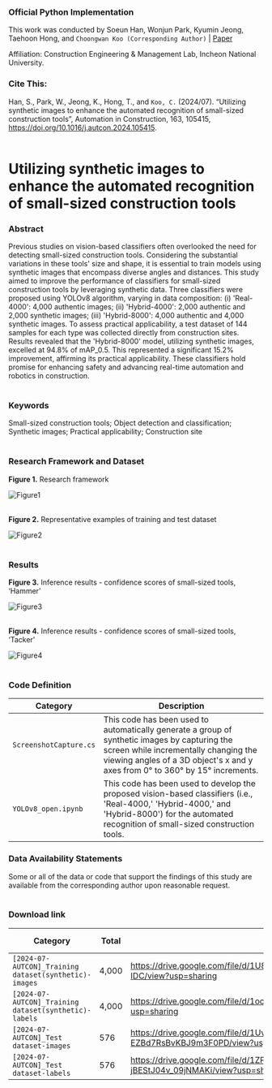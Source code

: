 ### Official Python Implementation
This work was conducted by Soeun Han, Wonjun Park, Kyumin Jeong, Taehoon Hong, and `Choongwan Koo (Corresponding Author)` | [Paper](https://doi.org/10.1016/j.autcon.2024.105415)

Affiliation: Construction Engineering & Management Lab, Incheon National University.

### Cite This:
Han, S., Park, W., Jeong, K., Hong, T., and `Koo, C.` (2024/07). “Utilizing synthetic images to enhance the automated recognition of small-sized construction tools”, Automation in Construction, 163, 105415, https://doi.org/10.1016/j.autcon.2024.105415. <br><br>

# Utilizing synthetic images to enhance the automated recognition of small-sized construction tools

### Abstract
Previous studies on vision-based classifiers often overlooked the need for detecting small-sized construction tools. Considering the substantial variations in these tools' size and shape, it is essential to train models using synthetic images that encompass diverse angles and distances. This study aimed to improve the performance of classifiers for small-sized construction tools by leveraging synthetic data. Three classifiers were proposed using YOLOv8 algorithm, varying in data composition: (i) 'Real-4000': 4,000 authentic images; (ii) 'Hybrid-4000': 2,000 authentic and 2,000 synthetic images; (iii) 'Hybrid-8000': 4,000 authentic and 4,000 synthetic images. To assess practical applicability, a test dataset of 144 samples for each type was collected directly from construction sites. Results revealed that the 'Hybrid-8000' model, utilizing synthetic images, excelled at 94.8% of mAP_0.5. This represented a significant 15.2% improvement, affirming its practical applicability. These classifiers hold promise for enhancing safety and advancing real-time automation and robotics in construction. <br><br>

### Keywords
Small-sized construction tools; Object detection and classification; Synthetic images; Practical applicability; Construction site <br><br>

### Research Framework and Dataset
**Figure 1.** Research framework

![Figure1](https://github.com/SenseableSpace/Utilizing-synthetic-images-to-enhance-the-automated-recognition-of-small-sized-construction-tools/assets/162809473/1afa48da-a6dc-4c52-9caf-e3ff537d737f) <br><br>

**Figure 2.** Representative examples of training and test dataset

![Figure2](https://github.com/SenseableSpace/Utilizing-synthetic-images-to-enhance-the-automated-recognition-of-small-sized-construction-tools/assets/162809473/d6a0af99-7ed6-4626-a7d7-f579fc7ee43c) <br><br>

### Results
**Figure 3.** Inference results - confidence scores of small-sized tools, ‘Hammer’

![Figure3](https://github.com/SenseableSpace/Utilizing-synthetic-images-to-enhance-the-automated-recognition-of-small-sized-construction-tools/assets/162809473/2dec8ec7-8313-426b-a5fa-d25c10064707) <br><br>

**Figure 4.** Inference results - confidence scores of small-sized tools, ‘Tacker'

![Figure4](https://github.com/SenseableSpace/Utilizing-synthetic-images-to-enhance-the-automated-recognition-of-small-sized-construction-tools/assets/162809473/58cb1a71-fad5-4ebe-9864-ff97a80a5f4d) <br><br>

### Code Definition
| Category                 | Description                                                                           |
| ------------------------ | --------------------------------------------------                                    |
| `ScreenshotCapture.cs`   | This code has been used to automatically generate a group of synthetic images by capturing the screen while incrementally changing the viewing angles of a 3D object's x and y axes from 0° to 360° by 15° increments. |
| `YOLOv8_open.ipynb`      | This code has been used to develop the proposed vision-based classifiers (i.e., 'Real-4000,' 'Hybrid-4000,' and 'Hybrid-8000') for the automated recognition of small-sized construction tools. |

### Data Availability Statements
Some or all of the data or code that support the findings of this study are available from the corresponding author upon reasonable request. <br><br>

### Download link
| Category                                                 | Total    | Link                                                                                 | Release Date |
| -------------------------------------------------------- | -------- |  ----------------------------------------------------------------------------------  | ------------ |
| `[2024-07-AUTCON]_Training dataset(synthetic)-images`    | 4,000    | https://drive.google.com/file/d/1U8sfR3kgLP8RCHV7g7xt5ryhSCtg-IDC/view?usp=sharing   | 13 Apr 2024  |
| `[2024-07-AUTCON]_Training dataset(synthetic)-labels`    | 4,000    | https://drive.google.com/file/d/1ochS95h0Vtl12TlLRJ325B__lZ1Fq4HY/view?usp=sharing   | 13 Apr 2024  |
| `[2024-07-AUTCON]_Test dataset-images`                   | 576      | https://drive.google.com/file/d/1UvEtkHdngPOi-EZBd7RsBvKBJ9m3F0PD/view?usp=sharing   | 13 Apr 2024  |
| `[2024-07-AUTCON]_Test dataset-labels`                   | 576      | https://drive.google.com/file/d/1ZPdcgjDNNHVWH-jBEStJ04v_09jNMAKi/view?usp=sharing   | 13 Apr 2024  |
